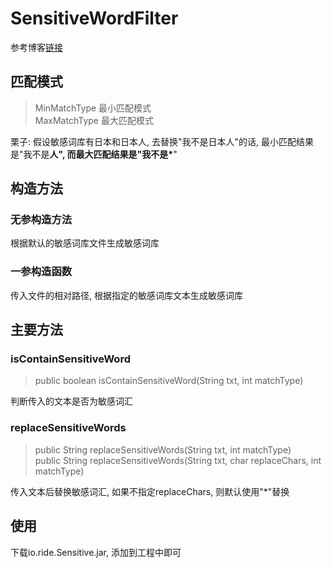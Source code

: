 # SensitiveWordFilter
参考博客[链接](http://cmsblogs.com/?p=1031)
## 匹配模式
> MinMatchType 最小匹配模式<br>MaxMatchType 最大匹配模式

栗子: 假设敏感词库有日本和日本人, 去替换"我不是日本人"的话, 
最小匹配结果是"我不是**人", 而最大匹配结果是"我不是\***"


## 构造方法
### 无参构造方法
根据默认的敏感词库文件生成敏感词库
### 一参构造函数
传入文件的相对路径, 根据指定的敏感词库文本生成敏感词库

## 主要方法
### isContainSensitiveWord
> public boolean isContainSensitiveWord(String txt, int matchType)

判断传入的文本是否为敏感词汇

### replaceSensitiveWords
> public String replaceSensitiveWords(String txt, int matchType) <br>
> public String replaceSensitiveWords(String txt, char replaceChars, int matchType)

传入文本后替换敏感词汇, 如果不指定replaceChars, 则默认使用"*"替换

## 使用
下载io.ride.Sensitive.jar, 添加到工程中即可